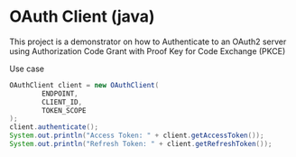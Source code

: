 # OAuth Client (java)

This project is a demonstrator on how to Authenticate to an OAuth2 server using Authorization Code Grant with Proof Key for Code Exchange (PKCE)

Use case

```java
OAuthClient client = new OAuthClient(
        ENDPOINT,
        CLIENT_ID,
        TOKEN_SCOPE
);
client.authenticate();
System.out.println("Access Token: " + client.getAccessToken());
System.out.println("Refresh Token: " + client.getRefreshToken());
```